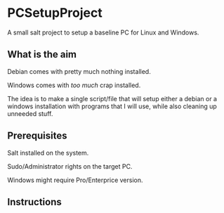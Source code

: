 # PCSetupProject
A small salt project to setup a baseline PC for Linux and Windows.

## What is the aim

Debian comes with pretty much nothing installed. 

Windows comes with _too much_ crap installed.

The idea is to make a single script/file that will setup either a debian or a windows installation with programs that I will use, while also cleaning up unneeded stuff.

## Prerequisites

Salt installed on the system.

Sudo/Administrator rights on the target PC.

Windows might require Pro/Enterprice version.



## Instructions


